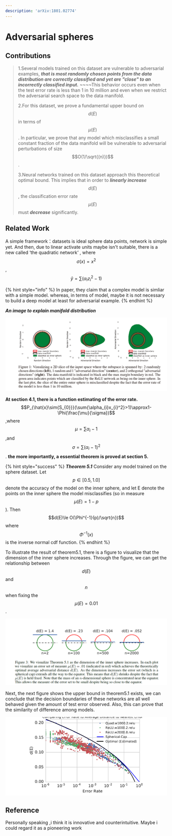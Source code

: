 ```yaml
---
description: 'arXiv:1801.02774'
---
```


# Adversarial spheres

## Contributions

> 1.Several models trained on this dataset are vulnerable to adversarial examples, _**that is most randomly chosen points from the data distribution are correctly classified and yet are "close" to an incorrectly classified input.**_ ~~~~This behavior occurs even when the test error rate is less than 1 in 10 million and even when we restrict the adversarial search space to the data manifold.
>
> 2.For this dataset, we prove a fundamental upper bound on  $$d(E)$$ in terms of $$\mu(E)$$. In particular, we prove that any model which misclassifies a small constant fraction of the data manifold will be vulnerable to adversarial perturbations of size $$O(1/\sqrt{(n)})$$ .
>
> 3.Neural networks trained on this dataset approach this theoretical optimal bound. This implies that in order to _**linearly increase**_ $$d(E)$$, the classification error rate $$\mu(E)$$  must _**decrease**_ significantly.

## Related Work

A simple framework：datasets is ideal sphere data points, network is simple yet.  And then, due to linear activate units maybe isn't suitable, there is a new called ‘the quadratic network‘ , where  $$\sigma(x)=x^2$$ ,$$\hat{y}=\sum(\alpha_{i}z_{i}^2-1)$$                                         

{% hint style="info" %}
In paper, they claim that a complex model is simliar with a simple model. whereas, in terms of model, maybe it is not necessary to build a deep model at least for adversarial example.
{% endhint %}

_**An image to explain manifold distribution**_

![](.gitbook/assets/sphere.png)

**At section 4.1, there is a function estimating of the error rate.**                            $$P_{\hat{x}\sim{S_{0}}}(\sum{\alpha_{i}x_{i}^2}>1)\approx1-\Phi(\frac{\mu}{\sigma})$$ ,where $$\mu=\sum{\alpha_{i}}-1$$,and $$\sigma=\sum(\alpha_{i}-1)^2$$ .                                        **the more importantly, a essential theorem is proved at section 5.**

{% hint style="success" %}
_**Theorem 5.1**_  Consider any model trained on the sphere dataset. Let $$p\in[0.5,1.0]$$ denote the accuracy of the model on the inner sphere, and let E denote the points on the inner sphere the model misclassifies \(so in measure $$\mu(E)=1-p $$ \). Then $$d(E)\le O(\Phi^{-1}(p)/\sqrt{n})$$ where $$\Phi^{-1}(x)$$ is the inverse normal cdf function.
{% endhint %}

To illustrate the result of theorem5.1, there is a figure to visualize that the dimension of the inner sphere increases. Through the figure, we can get the relationship between $$d(E)$$ and $$n$$ when fixing the $$\mu(E) = 0.01$$ .

![](.gitbook/assets/sphere2%20%281%29.png)

Next, the next figure shows the upper bound in theorem5.1 exists, we can conclude that the decision boundaries of these networks are all well behaved given the amount of test error observed. Also, this can prove that the similarity of difference among models.

![](.gitbook/assets/sphere3.png)

## Reference

Personally speaking ,i think it is innovative and counterintuitive. Maybe i could regard it as a pioneering work

